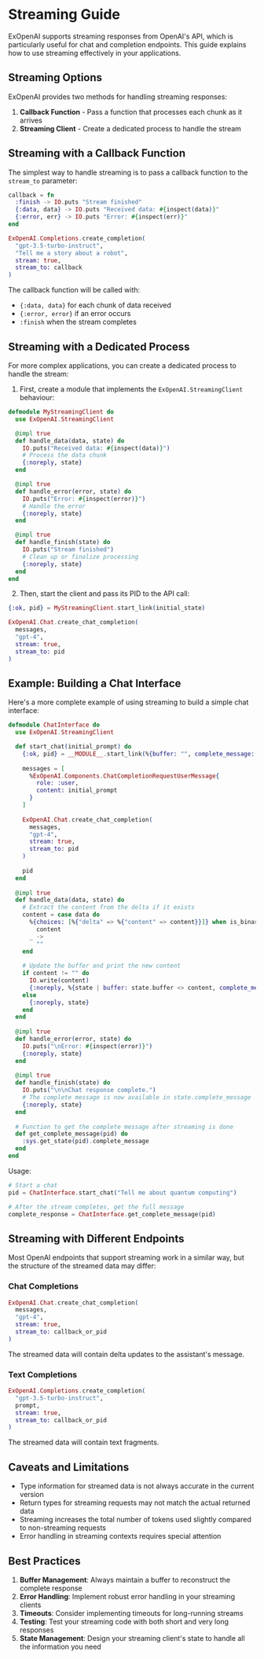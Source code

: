 # Streaming Guide

ExOpenAI supports streaming responses from OpenAI's API, which is particularly useful for chat and completion endpoints. This guide explains how to use streaming effectively in your applications.

## Streaming Options

ExOpenAI provides two methods for handling streaming responses:

1. **Callback Function** - Pass a function that processes each chunk as it arrives
2. **Streaming Client** - Create a dedicated process to handle the stream

## Streaming with a Callback Function

The simplest way to handle streaming is to pass a callback function to the `stream_to` parameter:

```elixir
callback = fn
  :finish -> IO.puts "Stream finished"
  {:data, data} -> IO.puts "Received data: #{inspect(data)}"
  {:error, err} -> IO.puts "Error: #{inspect(err)}"
end

ExOpenAI.Completions.create_completion(
  "gpt-3.5-turbo-instruct", 
  "Tell me a story about a robot", 
  stream: true, 
  stream_to: callback
)
```

The callback function will be called with:
- `{:data, data}` for each chunk of data received
- `{:error, error}` if an error occurs
- `:finish` when the stream completes

## Streaming with a Dedicated Process

For more complex applications, you can create a dedicated process to handle the stream:

1. First, create a module that implements the `ExOpenAI.StreamingClient` behaviour:

```elixir
defmodule MyStreamingClient do
  use ExOpenAI.StreamingClient

  @impl true
  def handle_data(data, state) do
    IO.puts("Received data: #{inspect(data)}")
    # Process the data chunk
    {:noreply, state}
  end

  @impl true
  def handle_error(error, state) do
    IO.puts("Error: #{inspect(error)}")
    # Handle the error
    {:noreply, state}
  end

  @impl true
  def handle_finish(state) do
    IO.puts("Stream finished")
    # Clean up or finalize processing
    {:noreply, state}
  end
end
```

2. Then, start the client and pass its PID to the API call:

```elixir
{:ok, pid} = MyStreamingClient.start_link(initial_state)

ExOpenAI.Chat.create_chat_completion(
  messages,
  "gpt-4",
  stream: true,
  stream_to: pid
)
```

## Example: Building a Chat Interface

Here's a more complete example of using streaming to build a simple chat interface:

```elixir
defmodule ChatInterface do
  use ExOpenAI.StreamingClient

  def start_chat(initial_prompt) do
    {:ok, pid} = __MODULE__.start_link(%{buffer: "", complete_message: ""})
    
    messages = [
      %ExOpenAI.Components.ChatCompletionRequestUserMessage{
        role: :user, 
        content: initial_prompt
      }
    ]
    
    ExOpenAI.Chat.create_chat_completion(
      messages,
      "gpt-4",
      stream: true,
      stream_to: pid
    )
    
    pid
  end
  
  @impl true
  def handle_data(data, state) do
    # Extract the content from the delta if it exists
    content = case data do
      %{choices: [%{"delta" => %{"content" => content}}]} when is_binary(content) -> 
        content
      _ -> 
        ""
    end
    
    # Update the buffer and print the new content
    if content != "" do
      IO.write(content)
      {:noreply, %{state | buffer: state.buffer <> content, complete_message: state.complete_message <> content}}
    else
      {:noreply, state}
    end
  end
  
  @impl true
  def handle_error(error, state) do
    IO.puts("\nError: #{inspect(error)}")
    {:noreply, state}
  end
  
  @impl true
  def handle_finish(state) do
    IO.puts("\n\nChat response complete.")
    # The complete message is now available in state.complete_message
    {:noreply, state}
  end
  
  # Function to get the complete message after streaming is done
  def get_complete_message(pid) do
    :sys.get_state(pid).complete_message
  end
end
```

Usage:

```elixir
# Start a chat
pid = ChatInterface.start_chat("Tell me about quantum computing")

# After the stream completes, get the full message
complete_response = ChatInterface.get_complete_message(pid)
```

## Streaming with Different Endpoints

Most OpenAI endpoints that support streaming work in a similar way, but the structure of the streamed data may differ:

### Chat Completions

```elixir
ExOpenAI.Chat.create_chat_completion(
  messages,
  "gpt-4",
  stream: true,
  stream_to: callback_or_pid
)
```

The streamed data will contain delta updates to the assistant's message.

### Text Completions

```elixir
ExOpenAI.Completions.create_completion(
  "gpt-3.5-turbo-instruct",
  prompt,
  stream: true,
  stream_to: callback_or_pid
)
```

The streamed data will contain text fragments.

## Caveats and Limitations

- Type information for streamed data is not always accurate in the current version
- Return types for streaming requests may not match the actual returned data
- Streaming increases the total number of tokens used slightly compared to non-streaming requests
- Error handling in streaming contexts requires special attention

## Best Practices

1. **Buffer Management**: Always maintain a buffer to reconstruct the complete response
2. **Error Handling**: Implement robust error handling in your streaming clients
3. **Timeouts**: Consider implementing timeouts for long-running streams
4. **Testing**: Test your streaming code with both short and very long responses
5. **State Management**: Design your streaming client's state to handle all the information you need